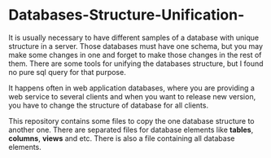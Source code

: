 # Databases-Structure-Unification-

It is usually necessary to have different samples of a database with unique structure in a server. Those databases must have one schema, but you may make some changes in one and forget to make those changes in the rest of them. There are some tools for unifying the databases structure, but I found no pure sql query for that purpose.

It happens often in web application databases, where you are providing a web service to several clients and when you want to release new version, you have to change the structure of database for all clients. 

This repository contains some files to copy the one database structure to another one. There are separated files for database elements like **tables**, **columns**, **views** and etc. There is also a file containing all database elements.

